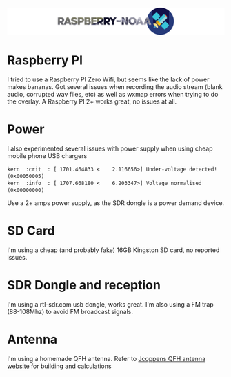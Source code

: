 ![Raspberry NOAA](header.png)

# Raspberry PI
I tried to use a Raspberry PI Zero Wifi, but seems like the lack of power makes bananas. Got several issues when recording the audio stream (blank audio, corrupted wav files, etc) as well as wxmap errors when trying to do the overlay. A Raspberry PI 2+ works great, no issues at all.

# Power
I also experimented several issues with power supply when using cheap mobile phone USB chargers
```
kern  :crit  : [ 1701.464833 <    2.116656>] Under-voltage detected! (0x00050005)
kern  :info  : [ 1707.668180 <    6.203347>] Voltage normalised (0x00000000)
```
Use a 2+ amps power supply, as the SDR dongle is a power demand device.

# SD Card
I'm using a cheap (and probably fake) 16GB Kingston SD card, no reported issues.

# SDR Dongle and reception
I'm using a rtl-sdr.com usb dongle, works great. I'm also using a FM trap (88-108Mhz) to avoid FM broadcast signals.

# Antenna
I'm using a homemade QFH antenna. Refer to [Jcoppens QFH antenna website](http://jcoppens.com/ant/qfh/index.en.php) for building and calculations
